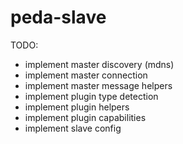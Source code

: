 peda-slave
==========
TODO:
* implement master discovery (mdns)
* implement master connection
* implement master message helpers
* implement plugin type detection
* implement plugin helpers
* implement plugin capabilities
* implement slave config
